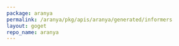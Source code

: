 ```yaml
---
package: aranya
permalink: /aranya/pkg/apis/aranya/generated/informers
layout: goget
repo_name: aranya
---
```

